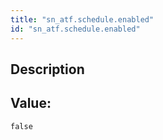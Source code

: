 ```yaml
---
title: "sn_atf.schedule.enabled"
id: "sn_atf.schedule.enabled"
---
```

## Description



## Value: 
```
false
```